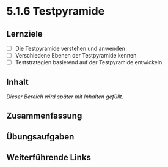 # 5.1.6 Testpyramide

## Lernziele

- [ ] Die Testpyramide verstehen und anwenden
- [ ] Verschiedene Ebenen der Testpyramide kennen
- [ ] Teststrategien basierend auf der Testpyramide entwickeln

## Inhalt

_Dieser Bereich wird später mit Inhalten gefüllt._

## Zusammenfassung

## Übungsaufgaben

## Weiterführende Links
